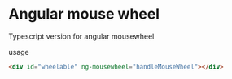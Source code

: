 # Angular mouse wheel

Typescript version for angular mousewheel

usage

```html
<div id="wheelable" ng-mousewheel="handleMouseWheel"></div>
```